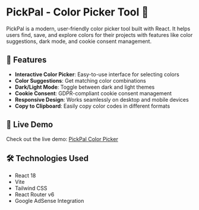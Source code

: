 # PickPal - Color Picker Tool 🎨

PickPal is a modern, user-friendly color picker tool built with React. It helps users find, save, and explore colors for their projects with features like color suggestions, dark mode, and cookie consent management.


## 🌟 Features

- **Interactive Color Picker**: Easy-to-use interface for selecting colors
- **Color Suggestions**: Get matching color combinations
- **Dark/Light Mode**: Toggle between dark and light themes
- **Cookie Consent**: GDPR-compliant cookie consent management
- **Responsive Design**: Works seamlessly on desktop and mobile devices
- **Copy to Clipboard**: Easily copy color codes in different formats

## 🚀 Live Demo

Check out the live demo: [PickPal Color Picker](https://aamirali65.github.io/PickPal/)

## 🛠️ Technologies Used

- React 18
- Vite
- Tailwind CSS
- React Router v6
- Google AdSense Integration
